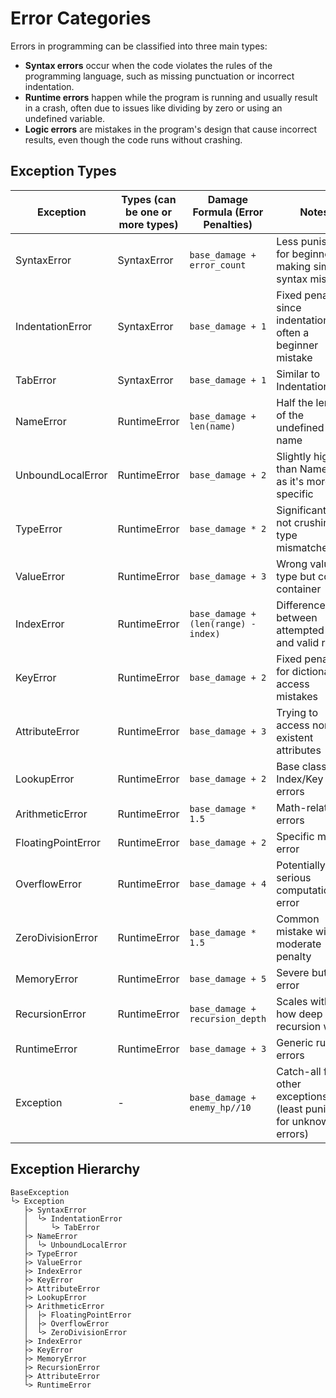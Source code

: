 # Error Categories

Errors in programming can be classified into three main types:

- **Syntax errors** occur when the code violates the rules of the programming language, such as missing punctuation or incorrect indentation.
- **Runtime errors** happen while the program is running and usually result in a crash, often due to issues like dividing by zero or using an undefined variable.
- **Logic errors** are mistakes in the program's design that cause incorrect results, even though the code runs without crashing.

## Exception Types

| Exception          | Types (can be one or more types) | Damage Formula (Error Penalties)     | Notes                                                               |
| ------------------ | -------------------------------- | ------------------------------------ | ------------------------------------------------------------------- |
| SyntaxError        | SyntaxError                      | `base_damage + error_count`          | Less punishing for beginners making simple syntax mistakes          |
| IndentationError   | SyntaxError                      | `base_damage + 1`                    | Fixed penalty since indentation is often a beginner mistake         |
| TabError           | SyntaxError                      | `base_damage + 1`                    | Similar to IndentationError                                         |
| NameError          | RuntimeError                     | `base_damage + len(name)`            | Half the length of the undefined name                               |
| UnboundLocalError  | RuntimeError                     | `base_damage + 2`                    | Slightly higher than NameError as it's more specific                |
| TypeError          | RuntimeError                     | `base_damage * 2`                    | Significant but not crushing for type mismatches                    |
| ValueError         | RuntimeError                     | `base_damage + 3`                    | Wrong value type but correct container                              |
| IndexError         | RuntimeError                     | `base_damage + (len(range) - index)` | Difference between attempted index and valid range                  |
| KeyError           | RuntimeError                     | `base_damage + 2`                    | Fixed penalty for dictionary access mistakes                        |
| AttributeError     | RuntimeError                     | `base_damage + 3`                    | Trying to access non-existent attributes                            |
| LookupError        | RuntimeError                     | `base_damage + 2`                    | Base class for Index/Key errors                                     |
| ArithmeticError    | RuntimeError                     | `base_damage * 1.5`                  | Math-related errors                                                 |
| FloatingPointError | RuntimeError                     | `base_damage + 2`                    | Specific math error                                                 |
| OverflowError      | RuntimeError                     | `base_damage + 4`                    | Potentially serious computation error                               |
| ZeroDivisionError  | RuntimeError                     | `base_damage * 1.5`                  | Common mistake with moderate penalty                                |
| MemoryError        | RuntimeError                     | `base_damage + 5`                    | Severe but rare error                                               |
| RecursionError     | RuntimeError                     | `base_damage + recursion_depth`      | Scales with how deep the recursion went                             |
| RuntimeError       | RuntimeError                     | `base_damage + 3`                    | Generic runtime errors                                              |
| Exception          | -                                | `base_damage + enemy_hp//10`         | Catch-all for other exceptions (least punishing for unknown errors) |

## Exception Hierarchy

```plaintext
BaseException
└> Exception
   ├> SyntaxError
   │  └> IndentationError
   │     └> TabError
   ├> NameError
   │  └> UnboundLocalError
   ├> TypeError
   ├> ValueError
   ├> IndexError
   ├> KeyError
   ├> AttributeError
   ├> LookupError
   ├> ArithmeticError
   │  ├> FloatingPointError
   │  ├> OverflowError
   │  └> ZeroDivisionError
   ├> IndexError
   ├> KeyError
   ├> MemoryError
   ├> RecursionError
   ├> AttributeError
   └> RuntimeError
```
